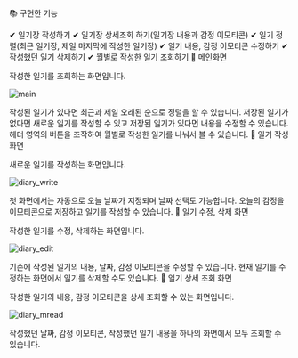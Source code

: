 

📚 구현한 기능

✔ 일기장 작성하기
✔ 일기장 상세조회 하기(일기장 내용과 감정 이모티콘)
✔ 일기 정렬(최근 일기장, 제일 마지막에 작성한 일기장)
✔ 일기 내용, 감정 이모티콘 수정하기
✔ 작성했던 일기 삭제하기
✔ 월별로 작성한 일기 조회하기
📔 메인화면

작성한 일기를 조회하는 화면입니다.

![main](https://github.com/whatdoIsa/diary/assets/147568611/4badc54f-2da4-4997-97b2-0708bd2d4cb9)


작성된 일기가 있다면 최근과 제일 오래된 순으로 정렬을 할 수 있습니다.
저장된 일기가 없다면 새로운 일기를 작성할 수 있고 저장된 일기가 있다면 내용을 수정할 수 있습니다.
헤더 영역의 버튼을 조작하여 월별로 작성한 일기를 나눠서 볼 수 있습니다.
📝 일기 작성 화면

새로운 일기를 작성하는 화면입니다.

![diary_write](https://github.com/whatdoIsa/diary/assets/147568611/be09366e-129f-4907-8b69-12d17a52147d)


첫 화면에서는 자동으로 오늘 날짜가 지정되며 날짜 선택도 가능합니다.
오늘의 감정을 이모티콘으로 저장하고 일기를 작성할 수 있습니다.
📝 일기 수정, 삭제 화면

작성한 일기를 수정, 삭제하는 화면입니다.

![diary_edit](https://github.com/whatdoIsa/diary/assets/147568611/ab805c75-78cd-46e9-96cb-1f68a59e14b0)


기존에 작성된 일기의 내용, 날짜, 감정 이모티콘을 수정할 수 있습니다.
현재 일기를 수정하는 화면에서 일기를 삭제할 수도 있습니다.
📖 일기 상세 조회 화면

작성한 일기의 내용, 감정 이모티콘을 상세 조회할 수 있는 화면입니다. 

![diary_mread](https://github.com/whatdoIsa/diary/assets/147568611/88f884f6-0eb9-4a5b-aced-30f1318d87dc)


작성했던 날짜, 감정 이모티콘, 작성했던 일기 내용을 하나의 화면에서 모두 조회할 수 있습니다.
